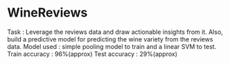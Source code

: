# WineReviews
Task : Leverage the reviews data and draw actionable insights from it. Also, build a predictive model for predicting the wine variety from the reviews data.
Model used : simple pooling model to train and a linear SVM to test.
Train accuracy : 96%(approx)
Test accuracy : 29%(approx)
